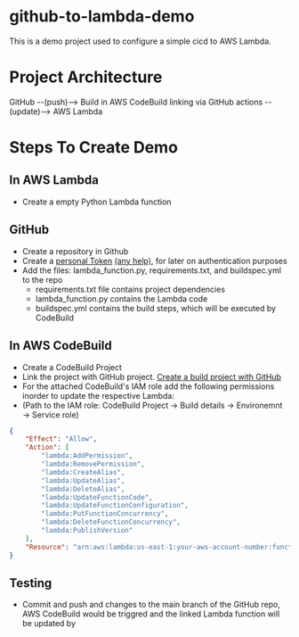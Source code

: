 # github-to-lambda-demo

This is a demo project used to configure a simple cicd to AWS Lambda.

# Project Architecture
GitHub  --(push)--> Build in AWS CodeBuild linking via GitHub actions --(update)--> AWS Lambda 

# Steps To Create Demo
## In AWS Lambda
- Create a empty Python Lambda function 

## GitHub
- Create a repository in Github
- Create a [personal Token](https://github.com/settings/tokens) [(any help)](https://stackoverflow.com/questions/68775869/message-support-for-password-authentication-was-removed-please-use-a-personal), for later on authentication purposes
- Add the files: lambda_function.py, requirements.txt, and buildspec.yml to the repo
  - requirements.txt file contains project dependencies
  - lambda_function.py contains the Lambda code
  - buildspec.yml contains the build steps, which will be executed by CodeBuild

## In AWS CodeBuild
- Create a CodeBuild Project
- Link the project with GitHub project. [Create a build project with GitHub](https://docs.aws.amazon.com/codebuild/latest/userguide/sample-github-pull-request.html) 
- For the attached CodeBuild's IAM role add the following permissions inorder to update the respective Lambda:
- (Path to the IAM role: CodeBuild Project &#8594; Build details &#8594; Environemnt &#8594; Service role)
```json
{
    "Effect": "Allow",
    "Action": [
        "lambda:AddPermission",
        "lambda:RemovePermission",
        "lambda:CreateAlias",
        "lambda:UpdateAlias",
        "lambda:DeleteAlias",
        "lambda:UpdateFunctionCode",
        "lambda:UpdateFunctionConfiguration",
        "lambda:PutFunctionConcurrency",
        "lambda:DeleteFunctionConcurrency",
        "lambda:PublishVersion"
    ],
    "Resource": "arn:aws:lambda:us-east-1:your-aws-account-number:function:your-lambda-function-name"
}
```

## Testing
- Commit and push and changes to the main branch of the GitHub repo, AWS CodeBuild would be triggred and the linked Lambda function will be updated by 
